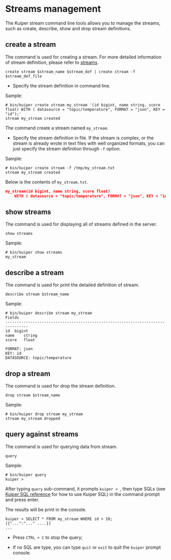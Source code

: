 # Streams management

The Kuiper stream command line tools allows you to manage the streams, such as create, describe, show and drop stream definitions.

## create a stream

The command is used for creating a stream. For more detailed information of stream definition, please refer to [streams](../sqls/streams.md).

```shell
create stream $stream_name $stream_def | create stream -f $stream_def_file
```

- Specify the stream definition in command line.

Sample:

```shell
# bin/kuiper create stream my_stream '(id bigint, name string, score float) WITH ( datasource = "topic/temperature", FORMAT = "json", KEY = "id");'
stream my_stream created
```

The command create a stream named ``my_stream``. 

- Specify the stream definition in file. If the stream is complex, or the stream is already wrote in text files with well organized formats, you can just specify the stream definition through ``-f`` option.

Sample:

```shell
# bin/kuiper create stream -f /tmp/my_stream.txt
stream my_stream created
```

Below is the contents of ``my_stream.txt``.

```json
my_stream(id bigint, name string, score float)
    WITH ( datasource = "topic/temperature", FORMAT = "json", KEY = "id");
```

## show streams

The command is used for displaying all of streams defined in the server.

```shell
show streams
```

Sample:

```shell
# bin/kuiper show streams
my_stream
```

## describe a stream

The command is used for print the detailed definition of stream.

```shell
describe stream $stream_name
```

Sample:

```shell
# bin/kuiper describe stream my_stream
Fields
--------------------------------------------------------------------------------
id	bigint
name	string
score	float

FORMAT: json
KEY: id
DATASOURCE: topic/temperature
```

## drop a stream

The command is used for drop the stream definition.

```shell
drop stream $stream_name
```

Sample:

```shell
# bin/kuiper drop stream my_stream
stream my_stream dropped
```

## query against streams
The command is used for querying data from stream.  
```
query
```

Sample:

```shell
# bin/kuiper query
kuiper > 
```

After typing ``query`` sub-command, it prompts ``kuiper > ``, then type SQLs (see [Kuiper SQL reference](../sqls/overview.md) for how to use Kuiper SQL) in the command prompt and press enter. 

The results will be print in the console.

```shell
kuiper > SELECT * FROM my_stream WHERE id > 10;
[{"...":"..." ....}]
...
```
- Press ``CTRL + C`` to stop the query; 

- If no SQL are type, you can type ``quit`` or ``exit`` to quit the ``kuiper`` prompt console.


